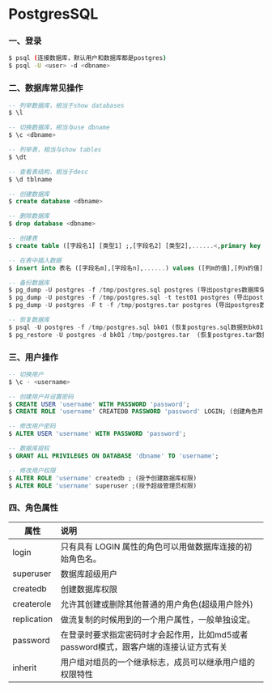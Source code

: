# PostgresSQL

### 一、登录
```bash
$ psql (连接数据库，默认用户和数据库都是postgres)
$ psql -U <user> -d <dbname> 
```

### 二、数据库常见操作
```sql
-- 列举数据库，相当于show databases
$ \l

-- 切换数据库，相当与use dbname
$ \c <dbname>

-- 列举表，相当与show tables
$ \dt

-- 查看表结构，相当于desc
$ \d tblname

-- 创建数据库
$ create database <dbname>

-- 删除数据库
$ drop database <dbname>

-- 创建表
$ create table ([字段名1] [类型1] ;,[字段名2] [类型2],......<,primary key (字段名m,字段名n,...)>;); 

-- 在表中插入数据
$ insert into 表名 ([字段名m],[字段名n],......) values ([列m的值],[列n的值],......);

-- 备份数据库
$ pg_dump -U postgres -f /tmp/postgres.sql postgres (导出postgres数据库保存为postgres.sql)
$ pg_dump -U postgres -f /tmp/postgres.sql -t test01 postgres (导出postgres数据库中表test01的数据)
$ pg_dump -U postgres -F t -f /tmp/postgres.tar postgres (导出postgres数据库以tar形式压缩保存为postgres.tar)

-- 恢复数据库
$ psql -U postgres -f /tmp/postgres.sql bk01 (恢复postgres.sql数据到bk01数据库)
$ pg_restore -U postgres -d bk01 /tmp/postgres.tar  (恢复postgres.tar数据到bk01数据库)
```

### 三、用户操作
```sql
-- 切换用户
$ \c - <username>

-- 创建用户并设置密码
$ CREATE USER 'username' WITH PASSWORD 'password';
$ CREATE ROLE 'username' CREATEDB PASSWORD 'password' LOGIN; (创建角色并授予创建数据库及密码登录的属性)

-- 修改用户密码
$ ALTER USER 'username' WITH PASSWORD 'password';

-- 数据库授权
$ GRANT ALL PRIVILEGES ON DATABASE 'dbname' TO 'username';

-- 修改用户权限
$ ALTER ROLE 'username' createdb ; (授予创建数据库权限)
$ ALTER ROLE 'username' superuser ;(授予超级管理员权限)
```


### 四、角色属性

| 属性        | 说明                                                                                  |
| ----------- | :------------------------------------------------------------------------------------ |
| login       | 只有具有 LOGIN 属性的角色可以用做数据库连接的初始角色名。                             |
| superuser   | 数据库超级用户                                                                        |
| createdb    | 创建数据库权限                                                                        |
| createrole  | 允许其创建或删除其他普通的用户角色(超级用户除外)                                      |
| replication | 做流复制的时候用到的一个用户属性，一般单独设定。                                      |
| password    | 在登录时要求指定密码时才会起作用，比如md5或者password模式，跟客户端的连接认证方式有关 |
| inherit     | 用户组对组员的一个继承标志，成员可以继承用户组的权限特性                              |